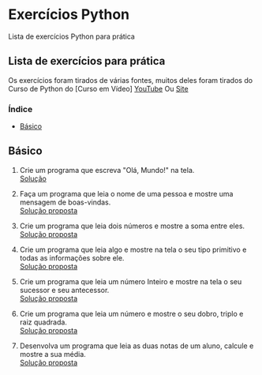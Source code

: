 # Exercícios Python
Lista de exercícios Python para prática

## Lista de exercícios para prática
Os exercícios foram tirados de várias fontes, muitos deles foram tirados do Curso de Python do [Curso em Vídeo]
[YouTube](https://www.youtube.com/c/CursoemVídeo) Ou [Site](https://www.cursoemvideo.com)

### Índice
- [Básico](#básico)

## Básico
1. Crie um programa que escreva "Olá, Mundo!" na tela.<br>
 [Solução](https://github.com/PedroHenriRB/Exercicios_Python/blob/main/basico/ex001.py)<br>

2. Faça um programa que leia o nome de uma pessoa e mostre uma mensagem de boas-vindas.<br>
 [Solução proposta](https://github.com/PedroHenriRB/Exercicios_Python/blob/main/basico/ex002.py)<br>

3. Crie um programa que leia dois números e mostre a soma entre eles.<br>
 [Solução proposta](https://github.com/PedroHenriRB/Exercicios_Python/blob/main/basico/ex003.py)<br>

4. Crie um programa que leia algo e mostre na tela o seu tipo primitivo e todas as informações sobre ele.<br>
 [Solução proposta](https://github.com/PedroHenriRB/Exercicios_Python/blob/main/basico/ex004.py)<br>

5. Crie um programa que leia um número Inteiro e mostre na tela o seu sucessor e seu antecessor.<br>
 [Solução proposta](https://github.com/PedroHenriRB/Exercicios_Python/blob/main/basico/ex005.py)<br>

6. Crie um programa que leia um número e mostre o seu dobro, triplo e raiz quadrada.<br>
 [Solução proposta](https://github.com/PedroHenriRB/Exercicios_Python/blob/main/basico/ex006.py)<br>

7. Desenvolva um programa que leia as duas notas de um aluno, calcule e mostre a sua média.<br>
 [Solução proposta](https://github.com/PedroHenriRB/Exercicios_Python/blob/main/basico/ex007.py)<br>